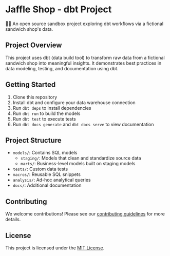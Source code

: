 # Jaffle Shop - dbt Project

🥪🦘 An open source sandbox project exploring dbt workflows via a fictional sandwich shop's data.

## Project Overview

This project uses dbt (data build tool) to transform raw data from a fictional sandwich shop into meaningful insights. It demonstrates best practices in data modeling, testing, and documentation using dbt.

## Getting Started

1. Clone this repository
2. Install dbt and configure your data warehouse connection
3. Run `dbt deps` to install dependencies
4. Run `dbt run` to build the models
5. Run `dbt test` to execute tests
6. Run `dbt docs generate` and `dbt docs serve` to view documentation

## Project Structure

- `models/`: Contains SQL models
  - `staging/`: Models that clean and standardize source data
  - `marts/`: Business-level models built on staging models
- `tests/`: Custom data tests
- `macros/`: Reusable SQL snippets
- `analysis/`: Ad-hoc analytical queries
- `docs/`: Additional documentation

## Contributing

We welcome contributions! Please see our [contributing guidelines](CONTRIBUTING.md) for more details.

## License

This project is licensed under the [MIT License](LICENSE).